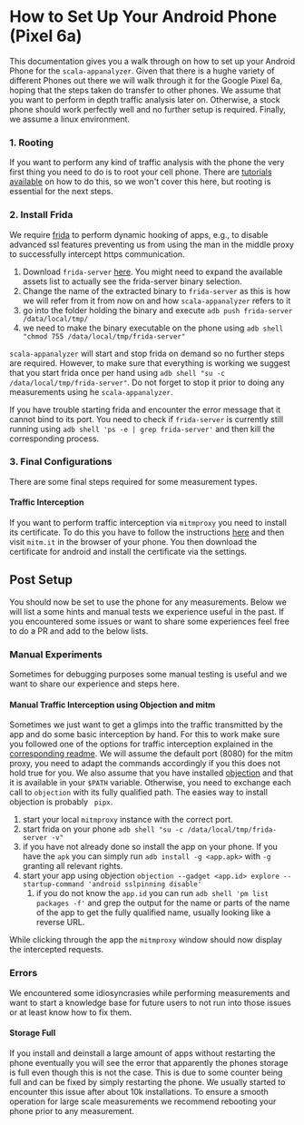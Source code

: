 # How to Set Up Your Android Phone (Pixel 6a)

This documentation gives you a walk through on how to set up your Android Phone for the `scala-appanalyzer`.
Given that there is a hughe variety of different Phones out there we will walk through it for the Google Pixel 6a, 
hoping that the steps taken do transfer to other phones.
We assume that you want to perform in depth traffic analysis later on. Otherwise, a stock phone should work perfectly 
well and no further setup is required.
Finally, we assume a linux environment.

### 1. Rooting

If you want to perform any kind of traffic analysis with the phone the very first thing you need to do is to root your 
cell phone.
There are [tutorials available](https://www.xda-developers.com/how-to-unlock-bootloader-root-magisk-google-pixel-6a/) on how to do this, so we won't cover this here, but rooting is essential for the 
next steps.

### 2. Install Frida

We require [frida](https://frida.re/docs/android/) to perform dynamic hooking of apps, e.g., to disable advanced ssl 
features preventing us from using the man in the middle proxy to successfully intercept https communication.

1. Download `frida-server` [here](https://github.com/frida/frida/releases). You might need to expand the available 
assets list to actually see the frida-server binary selection.
2. Change the name of the extracted binary to `frida-server` as this is how we will refer from it from now on and 
how `scala-appanalyzer` refers to it
3. go into the folder holding the binary and execute `adb push frida-server /data/local/tmp/`
4. we need to make the binary executable on the phone using `adb shell "chmod 755 /data/local/tmp/frida-server"`

`scala-appanalyzer` will start and stop frida on demand so no further steps are required. However, to make sure that 
everything is working we suggest that you start frida once per hand
using `adb shell "su -c /data/local/tmp/frida-server"`. Do not forget to stop it prior to doing any measurements using 
he `scala-appanalyzer`.

If you have trouble starting frida and encounter the error message that it cannot bind to its port. You need to check 
if `frida-server` is currently still running using `adb shell 'ps -e | grep frida-server'` and then kill the 
corresponding process.

### 3. Final Configurations

There are some final steps required for some measurement types.

#### Traffic Interception

If you want to perform traffic interception via `mitmproxy` you need to install its certificate. To do this you have
to follow the instructions [here](./TRAFFIC_INTERCEPTION.md) and then visit `mitm.it` in the browser of your phone.
You then download the certificate for android and install the certificate via the settings.

## Post Setup

You should now be set to use the phone for any measurements. Below we will list a some hints and manual tests we 
experience useful in the past. If you encountered some issues or want to share some experiences feel free to do a PR
and add to the below lists.

### Manual Experiments

Sometimes for debugging purposes some manual testing is useful and we want to share our experience and steps here.

#### Manual Traffic Interception using Objection and mitm

Sometimes we just want to get a glimps into the traffic transmitted by the app and do some basic interception by hand.
For this to work make sure you followed one of the options for traffic interception explained in the 
[corresponding readme](./TRAFFIC_INTERCEPTION.md). We will assume the default port (8080) for the mitm proxy, you need to
adapt the commands accordingly if you this does not hold true for you. We also assume that you have installed 
[objection](https://github.com/sensepost/objection) and that it is available in your `$PATH` variable. Otherwise, you
need to exchange each call to `objection` with its fully qualified path. The easies way to install objection is 
probably ` pipx`.

1. start your local `mitmproxy` instance with the correct port. 
2. start frida on your phone `adb shell "su -c /data/local/tmp/frida-server -v"`
3. if you have not already done so install the app on your phone. If you have the `apk` you can simply run
`adb install -g <app.apk>` with `-g`  granting all relevant rights.
4. start your app using objection `objection --gadget <app.id> explore --startup-command 'android sslpinning disable'`
    1. if you do not know the `app.id` you can run `adb shell 'pm list packages -f'` and grep the output for the name or 
        parts of the name of the app to get the fully qualified name, usually looking like a reverse URL.

While clicking through the app the `mitmproxy` window should now display the intercepted requests. 

### Errors

We encountered some idiosyncrasies while performing measurements and want to start a knowledge base for future users
to not run into those issues or at least know how to fix them.

#### Storage Full

If you install and deinstall a large amount of apps without restarting the phone eventually you will see the error that 
apparently the phones storage is full even though this is not the case. This is due to some counter being full and can
be fixed by simply restarting the phone. We usually started to encounter this issue after about 10k installations.
To ensure a smooth operation for large scale measurements we recommend rebooting your phone prior to any measurement.

